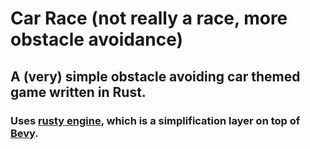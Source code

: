 # Car Race (not really a race, more obstacle avoidance)

## A (very) simple obstacle avoiding car themed game written in Rust.

### Uses [rusty engine](https://github.com/CleanCut/rusty_engine/tree/main), which is a simplification layer on top of [Bevy](https://bevyengine.org/).
